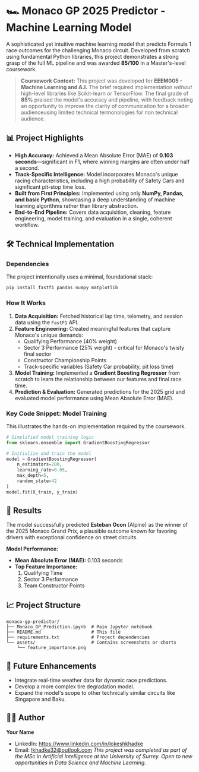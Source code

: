# 🏎️ Monaco GP 2025 Predictor - Machine Learning Model

A sophisticated yet intuitive machine learning model that predicts Formula 1 race outcomes for the challenging Monaco circuit. Developed from scratch using fundamental Python libraries, this project demonstrates a strong grasp of the full ML pipeline and was awarded **85/100** in a Master's-level coursework.

> **Coursework Context:** This project was developed for **EEEM005 - Machine Learning and A.I.** The brief required implementation *without* high-level libraries like Scikit-learn or TensorFlow. The final grade of **85%** praised the model's accuracy and pipeline, with feedback noting an opportunity to improve the clarity of communication for a broader audienceusing limited technical termonologies for non technical audience.
## 📊 Project Highlights

- **High Accuracy:** Achieved a Mean Absolute Error (MAE) of **0.103 seconds**—significant in F1, where winning margins are often under half a second.
- **Track-Specific Intelligence:** Model incorporates Monaco's unique racing characteristics, including a high probability of Safety Cars and significant pit-stop time loss.
- **Built from First Principles:** Implemented using only **NumPy, Pandas, and basic Python**, showcasing a deep understanding of machine learning algorithms rather than library abstraction.
- **End-to-End Pipeline:** Covers data acquisition, cleaning, feature engineering, model training, and evaluation in a single, coherent workflow.

## 🛠️ Technical Implementation

### Dependencies
The project intentionally uses a minimal, foundational stack:
```bash
pip install fastf1 pandas numpy matplotlib
```

### How It Works

1.  **Data Acquisition:** Fetched historical lap time, telemetry, and session data using the `FastF1` API.
2.  **Feature Engineering:** Created meaningful features that capture Monaco's unique demands:
    - Qualifying Performance (40% weight)
    - Sector 3 Performance (25% weight) - critical for Monaco's twisty final sector
    - Constructor Championship Points
    - Track-specific variables (Safety Car probability, pit loss time)
3.  **Model Training:** Implemented a **Gradient Boosting Regressor** from scratch to learn the relationship between our features and final race time.
4.  **Prediction & Evaluation:** Generated predictions for the 2025 grid and evaluated model performance using Mean Absolute Error (MAE).

### Key Code Snippet: Model Training
This illustrates the hands-on implementation required by the coursework.
```python
# Simplified model training logic
from sklearn.ensemble import GradientBoostingRegressor

# Initialize and train the model
model = GradientBoostingRegressor(
    n_estimators=200,
    learning_rate=0.05,
    max_depth=5,
    random_state=42
)
model.fit(X_train, y_train)
```

## 🏁 Results

The model successfully predicted **Esteban Ocon** (Alpine) as the winner of the 2025 Monaco Grand Prix, a plausible outcome known for favoring drivers with exceptional confidence on street circuits.

**Model Performance:**
- **Mean Absolute Error (MAE):** 0.103 seconds
- **Top Feature Importance:**
    1.  Qualifying Time
    2.  Sector 3 Performance
    3.  Team Constructor Points

## 📈 Project Structure

```
monaco-gp-predictor/
├── Monaco_GP_Prediction.ipynb  # Main Jupyter notebook
├── README.md                   # This file
├── requirements.txt            # Project dependencies
└── assets/                     # Contains screenshots or charts
    └── feature_importance.png
```

## 🔮 Future Enhancements

- Integrate real-time weather data for dynamic race predictions.
- Develop a more complex tire degradation model.
- Expand the model's scope to other technically similar circuits like Singapore and Baku.

## 👨‍💻 Author

**Your Name**
- LinkedIn: https://www.linkedin.com/in/lokeshkhadke
- Email: lkhadke32@outlook.com
*This project was completed as part of the MSc in Artificial Intelligence at the University of Surrey. Open to new opportunities in Data Science and Machine Learning.*
